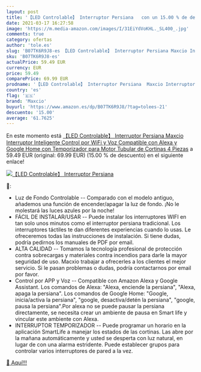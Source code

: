 ```yaml
---
layout: post
title: '【LED Controlable】 Interruptor Persiana   con un 15.00 % de descuento'
date: 2021-03-17 16:27:58
image: 'https://m.media-amazon.com/images/I/31EiYdVoKHL._SL400_.jpg'
comments: true
category: ofertas
author: 'tole.es'
slug: 'B07TK6R9J8-es 【LED Controlable】 Interruptor Persiana Maxcio Interruptor...'
sku: 'B07TK6R9J8-es'
actualPrice: 59.49 EUR
currency: EUR
price: 59.49
comparePrice: 69.99 EUR
prodname: '【LED Controlable】 Interruptor Persiana  Maxcio Interruptor Inteligente Control por WiFi y Voz Compatible con Alexa y Google Home con Temporizador para Motor Tubular de Cortinas  4 Piezas'
country: 'es'
flag: '🇪🇸'
brand: 'Maxcio'
buyurl: 'https://www.amazon.es/dp/B07TK6R9J8/?tag=tolees-21'
descuento: '15.00'
average: '61.7625'
---
```


En este momento está [【LED Controlable】 Interruptor Persiana  Maxcio Interruptor Inteligente Control por WiFi y Voz Compatible con Alexa y Google Home con Temporizador para Motor Tubular de Cortinas  4 Piezas](https://www.amazon.es/dp/B07TK6R9J8/?tag=tolees-21) a 59.49 EUR (original: 69.99 EUR) (15.00 %  de descuento) en el siguiente enlace!

[![【LED Controlable】 Interruptor Persiana  ](https://m.media-amazon.com/images/I/31EiYdVoKHL._SL400_.jpg)](https://www.amazon.es/dp/B07TK6R9J8/?tag=tolees-21)

🔎:

- Luz de Fondo Controlable -- Comparado con el modelo antiguo, añademos una función de encender/apagar la luz de fondo. ¡No le molestará las luces azules por la noche!
- FÁCIL DE INSTALAR/USAR -- Puede instalar los interruptores WIFI en tan solo unos minutos como el interruptor persiana tradicional. Los interruptores táctiles te dan diferentes experiencias cuando lo usas. Le ofreceremos todas las instrucciones de instalación. Si tiene dudas, podría pedirnos los manuales de PDF por email.
- ALTA CALIDAD -- Tomamos la tecnología profesional de protección contra sobrecargas y materiales contra incendios para darle la mayor seguridad de uso. Macxio trabajar a ofrecerles a los clientes el mejor servicio. Si le pasan problemas o dudas, podría contactarnos por email por favor.
- Control por APP y Voz -- Compatible con Amazon Alexa y Google Assistant. Los comandos de Alexa: "Alexa, enciende la persiana", "Alexa, apaga la persiana". Los comandos de Google Home: "Google, inicia/activa la persiana", "google, desactiva/detén la persiana", "google, pausa la persiana".Por alexa no se puede pausar la persiana directamente, se necesita crear un ambiente de pausa en Smart life y vincular este ambiente con Alexa.
- INTERRUPTOR TEMPORIZADOR -- Puede programar un horario en la aplicación SmartLife a manejar los estados de las cortinas. Las abre por la mañana automáticamente y usted se desperta con luz natural, en lugar de con una alarma estridente. Puede establecer grupos para controlar varios interruptores de pared a la vez.

[🛒 Aquí!!!](https://www.amazon.es/dp/B07TK6R9J8/?tag=tolees-21)
